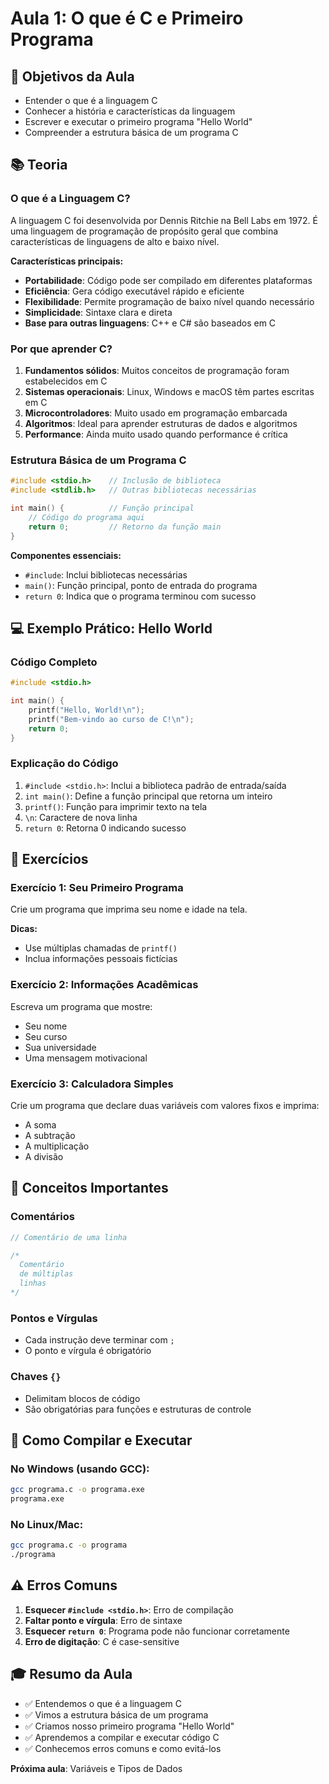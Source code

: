 # Aula 1: O que é C e Primeiro Programa

## 🎯 Objetivos da Aula

- Entender o que é a linguagem C
- Conhecer a história e características da linguagem
- Escrever e executar o primeiro programa "Hello World"
- Compreender a estrutura básica de um programa C

## 📚 Teoria

### O que é a Linguagem C?

A linguagem C foi desenvolvida por Dennis Ritchie na Bell Labs em 1972. É uma linguagem de programação de propósito geral que combina características de linguagens de alto e baixo nível.

**Características principais:**
- **Portabilidade**: Código pode ser compilado em diferentes plataformas
- **Eficiência**: Gera código executável rápido e eficiente
- **Flexibilidade**: Permite programação de baixo nível quando necessário
- **Simplicidade**: Sintaxe clara e direta
- **Base para outras linguagens**: C++ e C# são baseados em C

### Por que aprender C?

1. **Fundamentos sólidos**: Muitos conceitos de programação foram estabelecidos em C
2. **Sistemas operacionais**: Linux, Windows e macOS têm partes escritas em C
3. **Microcontroladores**: Muito usado em programação embarcada
4. **Algoritmos**: Ideal para aprender estruturas de dados e algoritmos
5. **Performance**: Ainda muito usado quando performance é crítica

### Estrutura Básica de um Programa C

```c
#include <stdio.h>    // Inclusão de biblioteca
#include <stdlib.h>   // Outras bibliotecas necessárias

int main() {          // Função principal
    // Código do programa aqui
    return 0;         // Retorno da função main
}
```

**Componentes essenciais:**
- `#include`: Inclui bibliotecas necessárias
- `main()`: Função principal, ponto de entrada do programa
- `return 0`: Indica que o programa terminou com sucesso

## 💻 Exemplo Prático: Hello World

### Código Completo

```c
#include <stdio.h>

int main() {
    printf("Hello, World!\n");
    printf("Bem-vindo ao curso de C!\n");
    return 0;
}
```

### Explicação do Código

1. `#include <stdio.h>`: Inclui a biblioteca padrão de entrada/saída
2. `int main()`: Define a função principal que retorna um inteiro
3. `printf()`: Função para imprimir texto na tela
4. `\n`: Caractere de nova linha
5. `return 0`: Retorna 0 indicando sucesso

## 🎯 Exercícios

### Exercício 1: Seu Primeiro Programa
Crie um programa que imprima seu nome e idade na tela.

**Dicas:**
- Use múltiplas chamadas de `printf()`
- Inclua informações pessoais fictícias

### Exercício 2: Informações Acadêmicas
Escreva um programa que mostre:
- Seu nome
- Seu curso
- Sua universidade
- Uma mensagem motivacional

### Exercício 3: Calculadora Simples
Crie um programa que declare duas variáveis com valores fixos e imprima:
- A soma
- A subtração
- A multiplicação
- A divisão

## 📝 Conceitos Importantes

### Comentários
```c
// Comentário de uma linha

/*
  Comentário
  de múltiplas
  linhas
*/
```

### Pontos e Vírgulas
- Cada instrução deve terminar com `;`
- O ponto e vírgula é obrigatório

### Chaves `{}`
- Delimitam blocos de código
- São obrigatórias para funções e estruturas de controle

## 🔧 Como Compilar e Executar

### No Windows (usando GCC):
```bash
gcc programa.c -o programa.exe
programa.exe
```

### No Linux/Mac:
```bash
gcc programa.c -o programa
./programa
```

## ⚠️ Erros Comuns

1. **Esquecer `#include <stdio.h>`**: Erro de compilação
2. **Faltar ponto e vírgula**: Erro de sintaxe
3. **Esquecer `return 0`**: Programa pode não funcionar corretamente
4. **Erro de digitação**: C é case-sensitive

## 🎓 Resumo da Aula

- ✅ Entendemos o que é a linguagem C
- ✅ Vimos a estrutura básica de um programa
- ✅ Criamos nosso primeiro programa "Hello World"
- ✅ Aprendemos a compilar e executar código C
- ✅ Conhecemos erros comuns e como evitá-los

**Próxima aula**: Variáveis e Tipos de Dados 